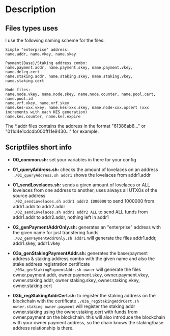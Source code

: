 # Description

## Files types uses

I use the following naming scheme for the files:<br>
``` 
Simple "enterprise" address:
name.addr, name.vkey, name.skey

Payment(Base)/Staking address combo:
name.payment.addr, name.payment.skey, name.payment.vkey, name.deleg.cert
name.staking.addr, name.staking.skey, name.staking.vkey, name.staking.cert

Node files:
name.node.vkey, name.node.skey, name.node.counter, name.pool.cert, name.pool.id
name.vrf.vkey, name.vrf.skey
name.kes-xxx.vkey, name.kes-xxx.skey, name.node-xxx.opcert (xxx increments with each KES generation)
name.kes.counter, name.kes.expire
```

The *.addr files contains the address in the format "61386ab8..." or "011d4e1cdcdb000ff11e9430..." for example.

## Scriptfiles short info

* **00_common.sh:** set your variables in there for your config

* **01_queryAddress.sh:** checks the amount of lovelaces on an address<br>
```./01_queryAddress.sh addr1``` shows the lovelaces from addr1.addr

* **01_sendLovelaces.sh:** sends a given amount of lovelaces or ALL lovelaces from one address to another, uses always all UTXOs of the source address<br>
```./02_sendLovelaces.sh addr1 addr2 1000000``` to send 1000000 from addr1.addr to addr2.addr<br>
```./02_sendLovelaces.sh addr1 addr2 ALL``` to send ALL funds from addr1.addr to addr2.addr, nothing left in addr1

* **02_genPaymentAddrOnly.sh:** generates an "enterprise" address with the given name for just transfering funds<br>
```./02_genPaymentAddrOnly.sh addr1``` will generate the files addr1.addr, addr1.skey, addr1.vkey<br>

* **03a_genStakingPaymentAddr.sh:** generates the base/payment address & staking address combo with the given name and also the stake address registration certificate<br>
```./03a_genStakingPaymentAddr.sh owner``` will generate the files owner.payment.addr, owner.payment.skey, owner.payment.vkey, owner.staking.addr, owner.staking.skey, owner.staking.vkey, owner.staking.cert<br>

* **03b_regStakingAddrCert.sh:** to register the staking address on the blockchain with the certificate
```./03a_regStakingAddrCert.sh owner.staking owner.payment``` will register the staking addr owner.staking using the owner.staking.cert with funds from owner.payment on the blockchain. this will also introduce the blockchain with your owner.payment address, so the chain knows the staking/base address relationship is there.<br>
